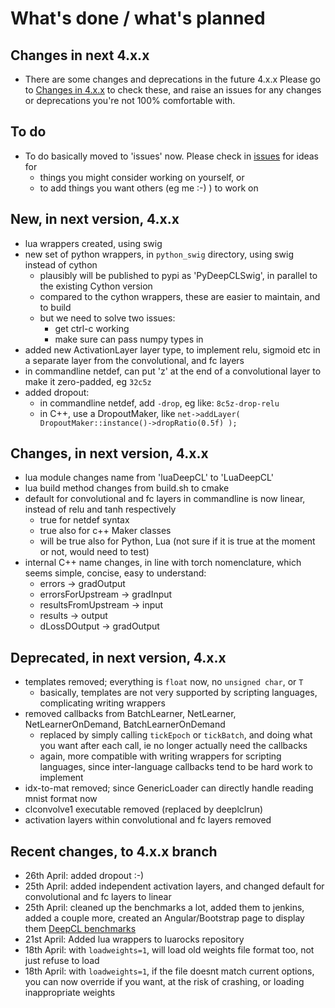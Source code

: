 # What's done / what's planned

## Changes in next 4.x.x

* There are some changes and deprecations in the future 4.x.x   Please go to [Changes in 4.x.x](https://github.com/hughperkins/DeepCL/blob/4.x.x-snapshot/doc/Changes.md) to check these, and raise an issues for any changes or deprecations you're not 100% comfortable with.

## To do

* To do basically moved to 'issues' now.  Please check in [issues](https://github.com/hughperkins/DeepCL/issues) for ideas for
  * things you might consider working on yourself, or
  * to add things you want others (eg me :-) ) to work on

## New, in next version, 4.x.x

* lua wrappers created, using swig
* new set of python wrappers, in `python_swig` directory, using swig instead of cython
  * plausibly will be published to pypi as 'PyDeepCLSwig', in parallel to the existing Cython version
  * compared to the cython wrappers, these are easier to maintain, and to build
  * but we need to solve two issues:
    * get ctrl-c working
    * make sure can pass numpy types in
* added new ActivationLayer layer type, to implement relu, sigmoid etc in a separate layer from the convolutional,
and fc layers
* in commandline netdef, can put 'z' at the end of a convolutional layer to make it zero-padded, eg `32c5z`
* added dropout:
  * in commandline netdef, add `-drop`, eg like: `8c5z-drop-relu`
  * in C++, use a DropoutMaker, like `net->addLayer( DropoutMaker::instance()->dropRatio(0.5f) );`

## Changes, in next version, 4.x.x

* lua module changes name from 'luaDeepCL' to 'LuaDeepCL'
* lua build method changes from build.sh to cmake
* default for convolutional and fc layers in commandline is now linear, instead of relu and tanh respectively
  * true for netdef syntax
  * true also for c++ Maker classes
  * will be true also for Python, Lua (not sure if it is true at the moment or not, would need to test)
* internal C++ name changes, in line with torch nomenclature, which seems simple, concise, easy to understand:
  * errors -> gradOutput
  * errorsForUpstream -> gradInput
  * resultsFromUpstream -> input
  * results -> output
  * dLossDOutput -> gradOutput

## Deprecated, in next version, 4.x.x

* templates removed; everything is `float` now, no `unsigned char`, or `T`
  * basically, templates are not very
    supported by scripting languages, complicating writing wrappers
* removed callbacks from BatchLearner, NetLearner, NetLearnerOnDemand, BatchLearnerOnDemand
  * replaced by simply calling `tickEpoch` or `tickBatch`, and doing what you want after each call, ie no longer actually need the callbacks
  * again, more compatible with writing wrappers for scripting languages, since inter-language callbacks tend to be hard work to implement
* idx-to-mat removed; since GenericLoader can directly handle reading mnist format now
* clconvolve1 executable removed (replaced by deeplclrun)
* activation layers within convolutional and fc layers removed

## Recent changes, to 4.x.x branch

* 26th April: added dropout :-)
* 25th April: added independent activation layers, and changed default for convolutional and fc layers to linear
* 25th April: cleaned up the benchmarks a lot, added them to jenkins, added a couple more, created an Angular/Bootstrap page to display them [DeepCL benchmarks](http://hughperkins.github.io/DeepCL/benchmarking/)
* 21st April: Added lua wrappers to luarocks repository
* 18th April: with `loadweights=1`, will load old weights file format too, not just refuse to load
* 18th April: with `loadweights=1`, if the file doesnt match current options, you can now override if you want, at the risk of crashing, or loading inappropriate weights

